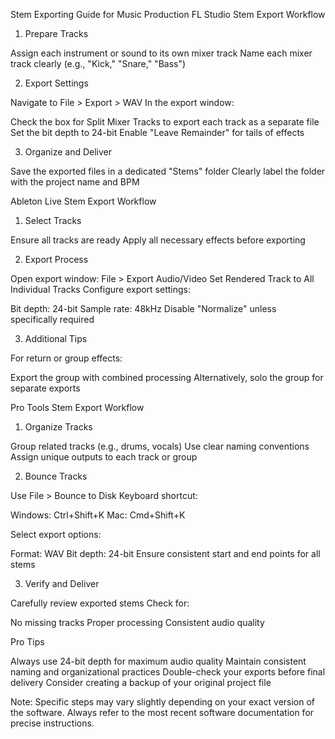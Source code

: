 Stem Exporting Guide for Music Production
FL Studio Stem Export Workflow
1. Prepare Tracks

Assign each instrument or sound to its own mixer track
Name each mixer track clearly (e.g., "Kick," "Snare," "Bass")

2. Export Settings

Navigate to File > Export > WAV
In the export window:

Check the box for Split Mixer Tracks to export each track as a separate file
Set the bit depth to 24-bit
Enable "Leave Remainder" for tails of effects



3. Organize and Deliver

Save the exported files in a dedicated "Stems" folder
Clearly label the folder with the project name and BPM

Ableton Live Stem Export Workflow
1. Select Tracks

Ensure all tracks are ready
Apply all necessary effects before exporting

2. Export Process

Open export window: File > Export Audio/Video
Set Rendered Track to All Individual Tracks
Configure export settings:

Bit depth: 24-bit
Sample rate: 48kHz
Disable "Normalize" unless specifically required



3. Additional Tips

For return or group effects:

Export the group with combined processing
Alternatively, solo the group for separate exports



Pro Tools Stem Export Workflow
1. Organize Tracks

Group related tracks (e.g., drums, vocals)
Use clear naming conventions
Assign unique outputs to each track or group

2. Bounce Tracks

Use File > Bounce to Disk
Keyboard shortcut:

Windows: Ctrl+Shift+K
Mac: Cmd+Shift+K


Select export options:

Format: WAV
Bit depth: 24-bit
Ensure consistent start and end points for all stems



3. Verify and Deliver

Carefully review exported stems
Check for:

No missing tracks
Proper processing
Consistent audio quality



Pro Tips

Always use 24-bit depth for maximum audio quality
Maintain consistent naming and organizational practices
Double-check your exports before final delivery
Consider creating a backup of your original project file

Note: Specific steps may vary slightly depending on your exact version of the software. Always refer to the most recent software documentation for precise instructions.